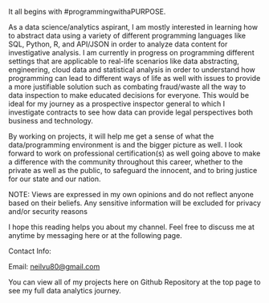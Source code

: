 
It all begins with #programmingwithaPURPOSE.

As a data science/analytics aspirant, I am mostly interested in learning how to abstract data using a variety of different programming languages like SQL, Python, R, and API/JSON in order to analyze data content for investigative analysis. I am currently in progress on programming different settings that are applicable to real-life scenarios like data abstracting, engineering, cloud data and statistical analysis in order to understand how programming can lead to different ways of life as well with issues to provide a more justifiable solution such as combating fraud/waste all the way to data inspection to make educated decisions for everyone. This would be ideal for my journey as a prospective inspector general to which I investigate contracts to see how data can provide legal perspectives both business and technology.

By working on projects, it will help me get a sense of what the data/programming environment is and the bigger picture as well. I look forward to work on professional certification(s) as well going above to make a difference with the community throughout this career, whether to the private as well as the public, to safeguard the innocent, and to bring justice for our state and our nation.

NOTE: Views are expressed in my own opinions and do not reflect anyone based on their beliefs. Any sensitive information will be excluded for privacy and/or security reasons


I hope this reading helps you about my channel. Feel free to discuss me at anytime by messaging here or at the following page. 

Contact Info:

Email: neilvu80@gmail.com


You can view all of my projects here on Github Repository at the top page to see my full data analytics journey.


